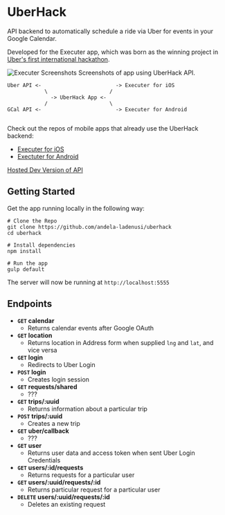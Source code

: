 UberHack
===================

API backend to automatically schedule a ride via Uber for events in your Google Calendar. 

Developed for the Executer app, which was born as the winning project in [Uber's first international hackathon](https://medium.com/uber-developers/uber-s-first-hackathon-in-lagos-nigeria-d5cb392e7aeb#.cse7erpzb).

![Executer Screenshots](http://i.imgur.com/Y1FyjmK.png)
Screenshots of app using UberHack API.

```
Uber API <-                        -> Executer for iOS
            \                    /
              -> UberHack App <-
            /                    \
GCal API <-                        -> Executer for Android
                                  
```

Check out the repos of mobile apps that already use the UberHack backend:
- [Executer for iOS](https://github.com/andela-Kshittu/Executer)
- [Exectuter for Android](https://github.com/andela-aabdullahi/Executer)

[Hosted Dev Version of API](https://andelahack.herokuapp.com/)

## Getting Started

Get the app running locally in the following way:
```
# Clone the Repo
git clone https://github.com/andela-ladenusi/uberhack
cd uberhack

# Install dependencies
npm install

# Run the app
gulp default
```
The server will now be running at `http://localhost:5555`

## Endpoints

- **<code>GET</code> calendar**
  - Returns calendar events after Google OAuth
- **<code>GET</code> location**
  - Returns location in Address form when supplied `lng` and `lat`, and vice versa
- **<code>GET</code> login**
  - Redirects to Uber Login
- **<code>POST</code> login**
  - Creates login session
- **<code>GET</code> requests/shared**
  - ???
- **<code>GET</code> trips/:uuid**
  - Returns information about a particular trip
- **<code>POST</code> trips/:uuid**
  - Creates a new trip
- **<code>GET</code> uber/callback**
  - ???
- **<code>GET</code> user**
  - Returns user data and access token when sent Uber Login Credentials
- **<code>GET</code> users/:id/requests**
  - Returns requests for a particular user
- **<code>GET</code> users/:uuid/requests/:id**
  - Returns particular request for a particular user
- **<code>DELETE</code> users/:uuid/requests/:id**
  - Deletes an existing request
